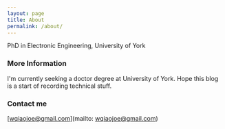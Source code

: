 ```yaml
---
layout: page
title: About
permalink: /about/
---
```


PhD in Electronic Engineering, University of York

### More Information

I'm currently seeking a doctor degree at University of York. Hope this blog is a start of recording technical stuff. 

### Contact me

[wqiaojoe@gmail.com](mailto: wqiaojoe@gmail.com)
